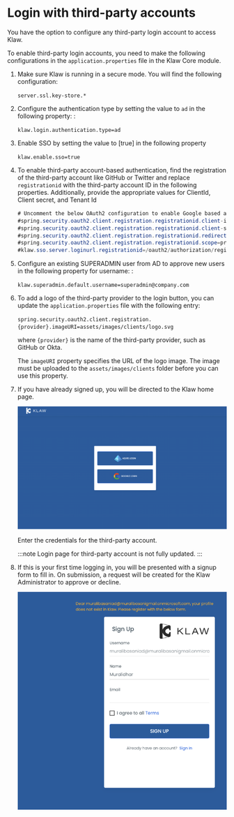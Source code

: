 # Login with third-party accounts

You have the option to configure any third-party login account to access
Klaw.

To enable third-party login accounts, you need to make the following
configurations in the `application.properties` file in the Klaw Core
module.

1. Make sure Klaw is running in a secure mode. You will find the following configuration:

   `server.ssl.key-store.*`

2. Configure the authentication type by setting the value to `ad` in the following property: :

   `klaw.login.authentication.type=ad`

3. Enable SSO by setting the value to [true] in the following property

   `klaw.enable.sso=true`

4. To enable third-party account-based authentication, find the registration of the third-party account like GitHub or
   Twitter and replace `registrationid` with the third-party account ID in the following properties. Additionally,
   provide the appropriate values for ClientId, Client secret, and Tenant Id

   ```java
   # Uncomment the below OAuth2 configuration to enable Google based authentication
   #spring.security.oauth2.client.registration.registrationid.client-id=
   #spring.security.oauth2.client.registration.registrationid.client-secret=
   #spring.security.oauth2.client.registration.registrationid.redirect-uri=https://localhost:9097/login/oauth2/code/google
   #spring.security.oauth2.client.registration.registrationid.scope=profile, email
   #klaw.sso.server.loginurl.registrationid=/oauth2/authorization/registrationid
   ```

5. Configure an existing SUPERADMIN user from AD to approve new users in the following property for username: :

   `klaw.superadmin.default.username=superadmin@company.com`

6. To add a logo of the third-party provider to the login button, you can update the `application.properties` file with
   the following entry:

   `spring.security.oauth2.client.registration.{provider}.imageURI=assets/images/clients/logo.svg`

   where `{provider}` is the name of the third-party provider, such as GitHub or Okta.

   The `imageURI` property specifies the URL of the logo image. The image must be uploaded to
   the `assets/images/clients` folder before you can use this property.

7. If you have already signed up, you will be directed to the Klaw home
   page.

   ![image](../../../static/images/authentication/OAuthLogin.png)

   Enter the credentials for the third-party account.

   :::note
   Login page for third-party account is not fully updated.
   :::

8. If this is your first time logging in, you will be presented with a
   signup form to fill in. On submission, a request will be created for
   the Klaw Administrator to approve or decline.

   ![image](../../../static/images/authentication/OAuthSignupForm.png)
